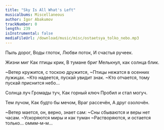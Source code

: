 ```yaml
---
title: "Sky Is All What's Left"
musicalbums: Miscellaneous
author: Igor Abakumov
trackNumber: 0
length: 239
isInstrumental: false
mediaFileUrl: /download/music/misc/ostaetsya_tolko_nebo.mp3
---
```


Пыль дорог,
Воды глоток,
Любви поток,
И счастья ручеек.

Жизни миг
Как птицы крик,
В тумане бриг
Мелькнул, как солнца блик.

~Ветер кружится, с тоскою дружится,
~Птицы нежатся в осенних лужицах.
~Кто надеется, пускай увидит знак.
~Кто отчается, тому пускай приснится небо…

Солнца луч
Громады туч,
Как горный ключ
Пробил и стал могуч.

Тем лучом,
Как будто бы мечом,
Враг рассечён,
А друг озолочён.

~Ветер мается, он, верно, знает сам:
~Сны сбываются и веры нет часам.
~Ускоряются миры и как туман
~Растворяются, и остается только… оммм-м-м…

